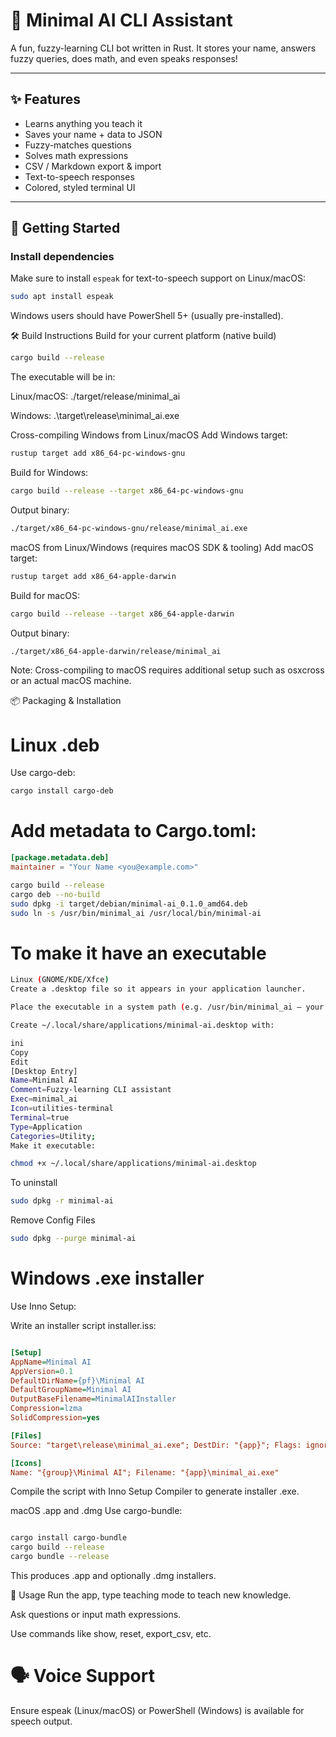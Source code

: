 # 🧠 Minimal AI CLI Assistant

A fun, fuzzy-learning CLI bot written in Rust. It stores your name, answers fuzzy queries, does math, and even speaks responses!

---

## ✨ Features

- Learns anything you teach it
- Saves your name + data to JSON
- Fuzzy-matches questions
- Solves math expressions
- CSV / Markdown export & import
- Text-to-speech responses
- Colored, styled terminal UI

---

## 🚀 Getting Started

### Install dependencies

Make sure to install `espeak` for text-to-speech support on Linux/macOS:

```bash
sudo apt install espeak
```
Windows users should have PowerShell 5+ (usually pre-installed).

🛠️ Build Instructions
Build for your current platform (native build)
```bash
cargo build --release
```

The executable will be in:

Linux/macOS: ./target/release/minimal_ai

Windows: .\target\release\minimal_ai.exe

Cross-compiling
Windows from Linux/macOS
Add Windows target:
```bash
rustup target add x86_64-pc-windows-gnu
```

Build for Windows:

```bash
cargo build --release --target x86_64-pc-windows-gnu
```

Output binary:

```bash
./target/x86_64-pc-windows-gnu/release/minimal_ai.exe
```

macOS from Linux/Windows (requires macOS SDK & tooling)
Add macOS target:

```bash
rustup target add x86_64-apple-darwin
```
Build for macOS:

```bash
cargo build --release --target x86_64-apple-darwin
```
Output binary:

```bash
./target/x86_64-apple-darwin/release/minimal_ai
```
Note: Cross-compiling to macOS requires additional setup such as osxcross or an actual macOS machine.

📦 Packaging & Installation
# Linux .deb
Use cargo-deb:

```bash
cargo install cargo-deb
```

# Add metadata to Cargo.toml:
```toml
[package.metadata.deb]
maintainer = "Your Name <you@example.com>"
```
```bash
cargo build --release
cargo deb --no-build
sudo dpkg -i target/debian/minimal-ai_0.1.0_amd64.deb
sudo ln -s /usr/bin/minimal_ai /usr/local/bin/minimal-ai
```
# To make it have an executable
```bash
Linux (GNOME/KDE/Xfce)
Create a .desktop file so it appears in your application launcher.

Place the executable in a system path (e.g. /usr/bin/minimal_ai — your Debian package does this).

Create ~/.local/share/applications/minimal-ai.desktop with:

ini
Copy
Edit
[Desktop Entry]
Name=Minimal AI
Comment=Fuzzy‑learning CLI assistant
Exec=minimal_ai
Icon=utilities-terminal
Terminal=true
Type=Application
Categories=Utility;
Make it executable:
```
```bash
chmod +x ~/.local/share/applications/minimal-ai.desktop
```
To uninstall
```bash
sudo dpkg -r minimal-ai
```

Remove Config Files
```bash
sudo dpkg --purge minimal-ai
```
# Windows .exe installer
Use Inno Setup:

Write an installer script installer.iss:

```ini

[Setup]
AppName=Minimal AI
AppVersion=0.1
DefaultDirName={pf}\Minimal AI
DefaultGroupName=Minimal AI
OutputBaseFilename=MinimalAIInstaller
Compression=lzma
SolidCompression=yes

[Files]
Source: "target\release\minimal_ai.exe"; DestDir: "{app}"; Flags: ignoreversion

[Icons]
Name: "{group}\Minimal AI"; Filename: "{app}\minimal_ai.exe"
```
Compile the script with Inno Setup Compiler to generate installer .exe.

macOS .app and .dmg
Use cargo-bundle:

```bash

cargo install cargo-bundle
cargo build --release
cargo bundle --release
```
This produces .app and optionally .dmg installers.

💬 Usage
Run the app, type teaching mode to teach new knowledge.

Ask questions or input math expressions.

Use commands like show, reset, export_csv, etc.

# 🗣️ Voice Support
Ensure espeak (Linux/macOS) or PowerShell (Windows) is available for speech output.